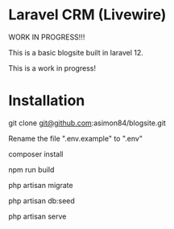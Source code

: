 Laravel CRM (Livewire)
========

WORK IN PROGRESS!!!

This is a basic blogsite built in laravel 12.

This is a work in progress!

Installation
============

git clone git@github.com:asimon84/blogsite.git

Rename the file ".env.example" to ".env" 

composer install

npm run build

php artisan migrate

php artisan db:seed

php artisan serve